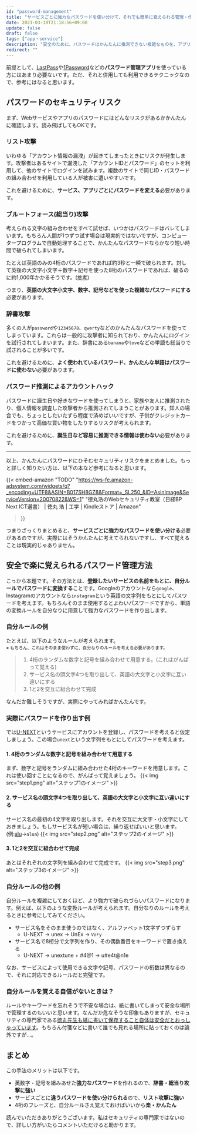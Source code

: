 ```yaml
---
id: "password-management"
title: "サービスごとに強力なパスワードを使い分けて、それでも簡単に覚えられる管理・作り方テクニック"
date: 2021-03-10T21:18:56+09:00
update: false
draft: false
tags: ["app・service"]
description: "安全のために、パスワードはかんたんに推測できない複雑なものを、アプリ・サービスごとに使い分ける必要があります。強力で安全なパスワードをサービスごとに使い分けて、なおかつ簡単で楽に覚えられる方法を紹介します。"
redirect: ""
---
```


前提として、[LastPass](https://www.lastpass.com/)や[1Password](https://1password.com/jp/)などの<b>パスワード管理アプリ</b>を使っている方にはあまり必要ないです。ただ、それと併用しても利用できるテクニックなので、参考にはなると思います。


## パスワードのセキュリティリスク
まず、Webサービスやアプリのパスワードにはどんなリスクがあるかかんたんに確認します。読み飛ばしてもOKです。


### リスト攻撃
いわゆる「アカウント情報の漏洩」が起きてしまったときにリスクが発生します。攻撃者はあるサイトで漏洩した「アカウントIDとパスワード」のセットを利用して、他のサイトでログインを試みます。複数のサイトで同じID・パスワードの組み合わせを利用している人が被害に遭いやすいです。

これを避けるために、**サービス、アプリごとにパスワードを変える**必要があります。

### ブルートフォース(総当り)攻撃
考えられる文字の組み合わせをすべて試せば、いつかはパスワードはバレてしまいます。もちろん人間が1つずつ試す場合は現実的ではないですが、コンピュータープログラムで自動処理することで、かんたんなパスワードならかなり短い時間で破られてしまいます。

たとえば英語のみの4桁のパスワードであれば約3秒と一瞬で破られます。対して英後の大文字小文字＋数字＋記号を使った8桁のパスワードであれば、破るのに約1,000年かかるそうです。([参考](https://cybersecurity-jp.com/column/17426))

つまり、**英語の大文字小文字、数字、記号などを使った複雑なパスワードにする**必要があります。

### 辞書攻撃
多くの人が`password`や`12345678`、`qwerty`などのかんたんなパスワードを使ってしまっています。これらは一般的に攻撃者に知られており、かんたんにログインを試行されてしまいます。また、辞書にある`banana`や`love`などの単語も総当りで試されることが多いです。

これを避けるために、**よく使われているパスワード、かんたんな単語はパスワードに使わない**必要があります。

### パスワード推測によるアカウントハック
パスワードに誕生日や好きなワードを使ってしまうと、家族や友人に推測されたり、個人情報を調査した攻撃者から推測されてしまうことがあります。知人の場合でも、ちょっとしたいたずら程度で済めばいいですが、子供がクレジットカードをつかって高価な買い物をしたりするリスクが考えられます。

これを避けるために、**誕生日など容易に推測できる情報は使わない**必要があります。

---

以上、かんたんにパスワードにひそむセキュリティリスクをまとめました。もっと詳しく知りたい方は、以下の本など参考になると思います。

{{< embed-amazon
    "TODO"
    "https://ws-fe.amazon-adsystem.com/widgets/q?_encoding=UTF8&ASIN=B017SH8GZ8&Format=_SL250_&ID=AsinImage&ServiceVersion=20070822&WS=1"
    "徳丸浩のWebセキュリティ教室（日経BP Next ICT選書） | 徳丸 浩 | 工学 | Kindleストア | Amazon"
>}}

つまりざっくりまとめると、**サービスごとに強力なパスワードを使い分ける**必要があるのですが、実際にはそうかんたんに考えてられないですし、すべて覚えることは現実的じゃありません。


## 安全で楽に覚えられるパスワード管理方法
こっから本題です。その方法とは、**登録したいサービスの名前をもとに、自分ルールでパスワードに変換する**ことです。Googleのアカウントなら`google`、Instagramのアカウントなら`instagram`という英語の文字列をもとにしてパスワードを考えます。もちろんそのまま使用するとよわいパスワードですから、単語の変換ルールを自分なりに用意して強力なパスワードを作り出します。

### 自分ルールの例
たとえば、以下のようなルールが考えられます。  
<small>※ もちろん、これはそのまま使わずに、自分なりのルールを考える必要があります。</small>

> 1.  4桁のランダムな数字と記号を組み合わせて用意する。(これはがんばって覚える)
> 2.  サービス名の頭文字4つを取り出して、英語の大文字と小文字に互い違いにする
> 3.  1と2を交互に組合わせて完成

なんだか難しそうですが、実際にやってみればかんたんです。

### 実際にパスワードを作り出す例
では[U-NEXT](https://video.unext.jp/)というサービスにアカウントを登録し、パスワードを考えると仮定しましょう。この場合`unext`という文字列をもとにしてパスワードを考えます。

#### 1. 4桁のランダムな数字と記号を組み合わせて用意する
まず、数字と記号をランダムに組み合わせた4桁のキーワードを用意します。これは使い回すことになるので、がんばって覚えましょう。
{{< img src="step1.png" alt="ステップ1のイメージ" >}}

#### 2.  サービス名の頭文字4つを取り出して、英語の大文字と小文字に互い違いにする
サービス名の最初の4文字を取り出します。それを交互に大文字・小文字にしておきましょう。もしサービス名が短い場合は、繰り返せばいいと思います。(例:[alu](https://alu.jp/)→`alua`)
{{< img src="step2.png" alt="ステップ2のイメージ" >}}

#### 3. 1と2を交互に組合わせて完成
あとはそれぞれの文字列を組み合わせて完成です。
{{< img src="step3.png" alt="ステップ3のイメージ" >}}

### 自分ルールの他の例
自分ルールを複雑にしておくほど、より強力で破られづらいパスワードになります。例えば、以下のような変換ルールが考えられます。自分なりのルールを考えるときに参考にしてみてください。

* サービス名をそのまま使うのではなく、アルファベット1文字ずつずらす
    * U-NEXT → unex → UnEx → `VoFy`
* サービス名で8桁分で文字列を作り、その偶数番目をキーワードで置き換える
    * U-NEXT → unextune + #4@1 → u#e4t@n1e

なお、サービスによって使用できる文字や記号、パスワードの桁数は異なるので、それに対応できるルールだと完璧です。

### 自分ルールを覚える自信がないときは？
ルールやキーワードを忘れそうで不安な場合は、紙に書いてしまって安全な場所で管理するのもいいと思います。なんだか危なそうな印象もありますが、セキュリティの専門家である[徳丸先生も紙に書いて保存すること自体は安全だとおっしゃっています](https://www.motex.co.jp/nomore/column/1036/)。もちろん付箋などに書いて誰でも見れる場所に貼っておくのは論外ですが...。



## まとめ
この手法のメリットは以下です。

* 英数字・記号を組みあせた**強力なパスワード**を作れるので、**辞書・総当り攻撃に強い**
* サービスごとに**違うパスワードを使い分けられる**ので、**リスト攻撃に強い**
* 4桁のフレーズと、自分ルールさえ覚えておけばいいから**楽・かんたん**

読んでいただきありがとうございます。私はセキュリティの専門家ではないので、詳しい方がいたらコメントいただけると助かります。
